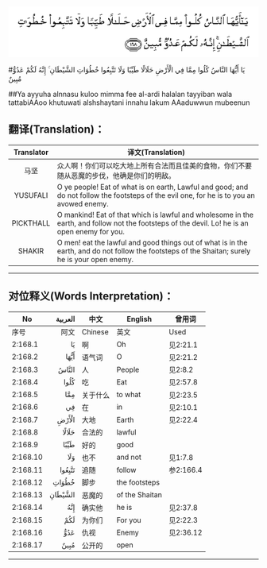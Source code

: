 ![002:168](images/002_168.gif)

#يَا أَيُّهَا النَّاسُ كُلُوا مِمَّا فِي الْأَرْضِ حَلَالًا طَيِّبًا وَلَا تَتَّبِعُوا خُطُوَاتِ الشَّيْطَانِ ۚ إِنَّهُ لَكُمْ عَدُوٌّ مُبِينٌ 

##Ya ayyuha alnnasu kuloo mimma fee al-ardi halalan tayyiban wala tattabiAAoo khutuwati alshshaytani innahu lakum AAaduwwun mubeenun 

## 翻译(Translation)：

| Translator | 译文(Translation)                                            |
| :--------: | ------------------------------------------------------------ |
|    马坚    | 众人啊！你们可以吃大地上所有合法而且佳美的食物，你们不要随从恶魔的步伐，他确是你们的明敌。 |
|  YUSUFALI  | O ye people! Eat of what is on earth, Lawful and good; and do not follow the footsteps of the evil one, for he is to you an avowed enemy. |
| PICKTHALL  | O mankind! Eat of that which is lawful and wholesome in the earth, and follow not the footsteps of the devil. Lo! he is an open enemy for you. |
|   SHAKIR   | O men! eat the lawful and good things out of what is in the earth, and do not follow the footsteps of the Shaitan; surely he is your open enemy. |

---

## 对位释义(Words Interpretation)：

| No       | العربية | 中文     | English        | 曾用词    |
| -------- | ------: | -------- | -------------- | --------- |
| 序号     |    阿文 | Chinese  | 英文           | Used      |
| 2:168.1  |      يَا | 啊       | Oh             | 见2:21.1  |
| 2:168.2  |    أَيُّهَا | 语气词   | O              | 见2:21.2  |
| 2:168.3  |   النَّاسُ | 人       | People         | 见2:8.2   |
| 2:168.4  |    كُلُوا | 吃       | Eat            | 见2:57.8  |
| 2:168.5  |     مِمَّا | 关于什么 | to what        | 见2:23.5  |
| 2:168.6  |      فِي | 在       | in             | 见2:10.1  |
| 2:168.7  |   الْأَرْضِ | 大地     | Earth          | 见2:22.4  |
| 2:168.8  |   حَلَالًا | 合法的   | lawful         |           |
| 2:168.9  |    طَيِّبًا | 好的     | good           |           |
| 2:168.10 |     وَلَا | 也不     | and not        | 见1:7.8   |
| 2:168.11 |  تَتَّبِعُوا | 追随     | follow         | 参2:166.4 |
| 2:168.12 |   خُطُوَاتِ | 脚步     | the footsteps  |           |
| 2:168.13 | الشَّيْطَانِ | 恶魔的   | of the Shaitan |           |
| 2:168.14 |     إِنَّهُ | 确实他   | he is          | 见2:37.8  |
| 2:168.15 |     لَكُمْ | 为你们   | For you        | 见2:22.3  |
| 2:168.16 |     عَدُوٌّ | 仇视     | Enemy          | 见2:36.12 |
| 2:168.17 |    مُبِينٌ | 公开的   | open           |           |

---
